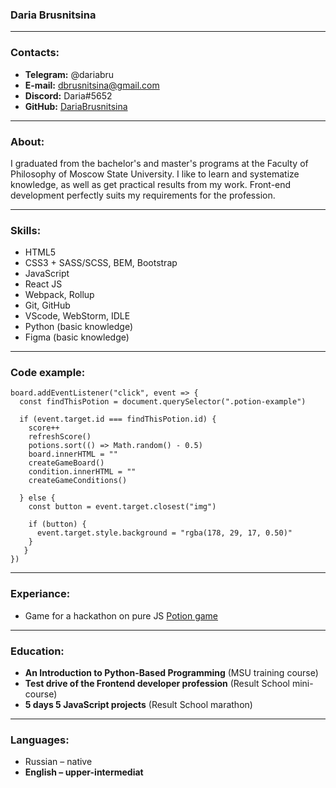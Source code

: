 ### Daria Brusnitsina
___
### Contacts:
- **Telegram:** @dariabru
- **E-mail:** dbrusnitsina@gmail.com
- **Discord:** Daria#5652
- **GitHub:** [DariaBrusnitsina](https://github.com/DariaBrusnitsina)
____
### About:
I graduated from the bachelor's and master's programs at the Faculty of Philosophy of Moscow State University. I like to learn and systematize knowledge, as well as get practical results from my work. Front-end development perfectly suits my requirements for the profession.
___
### Skills:
- HTML5
- CSS3 + SASS/SCSS, BEM, Bootstrap
- JavaScript
- React JS
- Webpack, Rollup
- Git, GitHub
- VScode, WebStorm, IDLE
- Python (basic knowledge)
- Figma (basic knowledge)
___
### Code example:
```
board.addEventListener("click", event => {
  const findThisPotion = document.querySelector(".potion-example")

  if (event.target.id === findThisPotion.id) {
    score++
    refreshScore()
    potions.sort(() => Math.random() - 0.5)
    board.innerHTML = ""
    createGameBoard()
    condition.innerHTML = ""
    createGameConditions()

  } else {
    const button = event.target.closest("img")
    
    if (button) {
      event.target.style.background = "rgba(178, 29, 17, 0.50)"
    }
   }
})
```
___
### Experiance:
- Game for a hackathon on pure JS [Potion game](https://github.com/DariaBrusnitsina/Potion-game)
___
### Education:
- **An Introduction to Python-Based Programming** (MSU training course)
- **Test drive of the Frontend developer profession** (Result School mini-course)
- **5 days 5 JavaScript projects** (Result School marathon)
___
### Languages:
- Russian – native
- **English – upper-intermediat**
